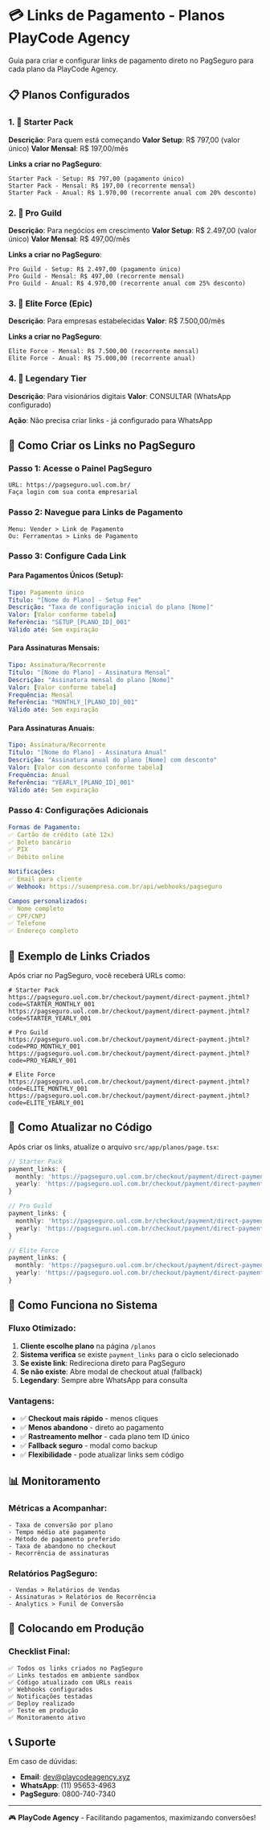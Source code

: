 # 💳 Links de Pagamento - Planos PlayCode Agency

Guia para criar e configurar links de pagamento direto no PagSeguro para cada plano da PlayCode Agency.

## 📋 Planos Configurados

### 1. 🥉 Starter Pack
**Descrição**: Para quem está começando
**Valor Setup**: R$ 797,00 (valor único)
**Valor Mensal**: R$ 197,00/mês

**Links a criar no PagSeguro**:
```
Starter Pack - Setup: R$ 797,00 (pagamento único)
Starter Pack - Mensal: R$ 197,00 (recorrente mensal)
Starter Pack - Anual: R$ 1.970,00 (recorrente anual com 20% desconto)
```

### 2. 🥈 Pro Guild
**Descrição**: Para negócios em crescimento
**Valor Setup**: R$ 2.497,00 (valor único)
**Valor Mensal**: R$ 497,00/mês

**Links a criar no PagSeguro**:
```
Pro Guild - Setup: R$ 2.497,00 (pagamento único)
Pro Guild - Mensal: R$ 497,00 (recorrente mensal)
Pro Guild - Anual: R$ 4.970,00 (recorrente anual com 25% desconto)
```

### 3. 🥇 Elite Force (Epic)
**Descrição**: Para empresas estabelecidas
**Valor**: R$ 7.500,00/mês

**Links a criar no PagSeguro**:
```
Elite Force - Mensal: R$ 7.500,00 (recorrente mensal)
Elite Force - Anual: R$ 75.000,00 (recorrente anual)
```

### 4. 👑 Legendary Tier
**Descrição**: Para visionários digitais
**Valor**: CONSULTAR (WhatsApp configurado)

**Ação**: Não precisa criar links - já configurado para WhatsApp

## 🔧 Como Criar os Links no PagSeguro

### Passo 1: Acesse o Painel PagSeguro
```
URL: https://pagseguro.uol.com.br/
Faça login com sua conta empresarial
```

### Passo 2: Navegue para Links de Pagamento
```
Menu: Vender > Link de Pagamento
Ou: Ferramentas > Links de Pagamento
```

### Passo 3: Configure Cada Link

#### Para Pagamentos Únicos (Setup):
```yaml
Tipo: Pagamento único
Título: "[Nome do Plano] - Setup Fee"
Descrição: "Taxa de configuração inicial do plano [Nome]"
Valor: [Valor conforme tabela]
Referência: "SETUP_[PLANO_ID]_001"
Válido até: Sem expiração
```

#### Para Assinaturas Mensais:
```yaml
Tipo: Assinatura/Recorrente
Título: "[Nome do Plano] - Assinatura Mensal"
Descrição: "Assinatura mensal do plano [Nome]"
Valor: [Valor conforme tabela]
Frequência: Mensal
Referência: "MONTHLY_[PLANO_ID]_001"
Válido até: Sem expiração
```

#### Para Assinaturas Anuais:
```yaml
Tipo: Assinatura/Recorrente
Título: "[Nome do Plano] - Assinatura Anual"
Descrição: "Assinatura anual do plano [Nome] com desconto"
Valor: [Valor com desconto conforme tabela]
Frequência: Anual
Referência: "YEARLY_[PLANO_ID]_001"
Válido até: Sem expiração
```

### Passo 4: Configurações Adicionais
```yaml
Formas de Pagamento:
✅ Cartão de crédito (até 12x)
✅ Boleto bancário
✅ PIX
✅ Débito online

Notificações:
✅ Email para cliente
✅ Webhook: https://suaempresa.com.br/api/webhooks/pagseguro

Campos personalizados:
✅ Nome completo
✅ CPF/CNPJ
✅ Telefone
✅ Endereço completo
```

## 📝 Exemplo de Links Criados

Após criar no PagSeguro, você receberá URLs como:

```
# Starter Pack
https://pagseguro.uol.com.br/checkout/payment/direct-payment.jhtml?code=STARTER_MONTHLY_001
https://pagseguro.uol.com.br/checkout/payment/direct-payment.jhtml?code=STARTER_YEARLY_001

# Pro Guild
https://pagseguro.uol.com.br/checkout/payment/direct-payment.jhtml?code=PRO_MONTHLY_001
https://pagseguro.uol.com.br/checkout/payment/direct-payment.jhtml?code=PRO_YEARLY_001

# Elite Force
https://pagseguro.uol.com.br/checkout/payment/direct-payment.jhtml?code=ELITE_MONTHLY_001
https://pagseguro.uol.com.br/checkout/payment/direct-payment.jhtml?code=ELITE_YEARLY_001
```

## 🔄 Como Atualizar no Código

Após criar os links, atualize o arquivo `src/app/planos/page.tsx`:

```typescript
// Starter Pack
payment_links: {
  monthly: 'https://pagseguro.uol.com.br/checkout/payment/direct-payment.jhtml?code=STARTER_MONTHLY_001',
  yearly: 'https://pagseguro.uol.com.br/checkout/payment/direct-payment.jhtml?code=STARTER_YEARLY_001'
}

// Pro Guild
payment_links: {
  monthly: 'https://pagseguro.uol.com.br/checkout/payment/direct-payment.jhtml?code=PRO_MONTHLY_001',
  yearly: 'https://pagseguro.uol.com.br/checkout/payment/direct-payment.jhtml?code=PRO_YEARLY_001'
}

// Elite Force
payment_links: {
  monthly: 'https://pagseguro.uol.com.br/checkout/payment/direct-payment.jhtml?code=ELITE_MONTHLY_001',
  yearly: 'https://pagseguro.uol.com.br/checkout/payment/direct-payment.jhtml?code=ELITE_YEARLY_001'
}
```

## 🎯 Como Funciona no Sistema

### Fluxo Otimizado:
1. **Cliente escolhe plano** na página `/planos`
2. **Sistema verifica** se existe `payment_links` para o ciclo selecionado
3. **Se existe link**: Redireciona direto para PagSeguro
4. **Se não existe**: Abre modal de checkout atual (fallback)
5. **Legendary**: Sempre abre WhatsApp para consulta

### Vantagens:
- ✅ **Checkout mais rápido** - menos cliques
- ✅ **Menos abandono** - direto ao pagamento
- ✅ **Rastreamento melhor** - cada plano tem ID único
- ✅ **Fallback seguro** - modal como backup
- ✅ **Flexibilidade** - pode atualizar links sem código

## 📊 Monitoramento

### Métricas a Acompanhar:
```
- Taxa de conversão por plano
- Tempo médio até pagamento
- Método de pagamento preferido
- Taxa de abandono no checkout
- Recorrência de assinaturas
```

### Relatórios PagSeguro:
```
- Vendas > Relatórios de Vendas
- Assinaturas > Relatórios de Recorrência
- Analytics > Funil de Conversão
```

## 🚀 Colocando em Produção

### Checklist Final:
```
✅ Todos os links criados no PagSeguro
✅ Links testados em ambiente sandbox
✅ Código atualizado com URLs reais
✅ Webhooks configurados
✅ Notificações testadas
✅ Deploy realizado
✅ Teste em produção
✅ Monitoramento ativo
```

## 📞 Suporte

Em caso de dúvidas:
- **Email**: dev@playcodeagency.xyz
- **WhatsApp**: (11) 95653-4963
- **PagSeguro**: 0800-740-7340

---

🎮 **PlayCode Agency** - Facilitando pagamentos, maximizando conversões!